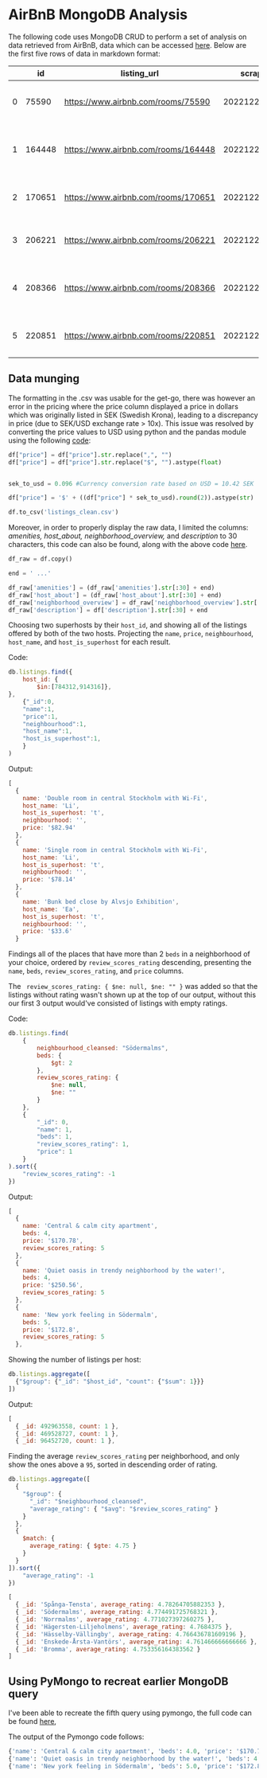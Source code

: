 # AirBnB MongoDB Analysis

The following code uses MongoDB CRUD to perform a set of analysis on data retrieved from AirBnB, data which can be accessed [here](http://data.insideairbnb.com/sweden/stockholms-l%C3%A4n/stockholm/2022-12-29/data/listings.csv.gz). Below are the first five rows of data in markdown format:

|    | id     | listing_url                         | scrape_id      | last_scraped | source          | name                                               | description                         | neighborhood_overview                | picture_url                                                                                             | host_id | host_url                                  | host_name        | host_since | host_location       | host_about                          | host_response_time | host_response_rate | host_acceptance_rate | host_is_superhost | host_thumbnail_url                                                                                         | host_picture_url                                                                                              | host_neighbourhood | host_listings_count | host_total_listings_count | host_verifications                 | host_has_profile_pic | host_identity_verified | neighbourhood                         | neighbourhood_cleansed  | neighbourhood_group_cleansed | latitude | longitude | property_type               | room_type       | accommodates | bathrooms | bathrooms_text   | bedrooms | beds | amenities                            | price               | minimum_nights    | maximum_nights | minimum_minimum_nights | maximum_minimum_nights | minimum_maximum_nights | maximum_maximum_nights | minimum_nights_avg_ntm | maximum_nights_avg_ntm | calendar_updated | has_availability | availability_30 | availability_60 | availability_90 | availability_365 | calendar_last_scraped | number_of_reviews | number_of_reviews_ltm | number_of_reviews_l30d | first_review | last_review | review_scores_rating | review_scores_accuracy | review_scores_cleanliness | review_scores_checkin | review_scores_communication | review_scores_location | review_scores_value | license | instant_bookable | calculated_host_listings_count | calculated_host_listings_count_entire_homes | calculated_host_listings_count_private_rooms | calculated_host_listings_count_shared_rooms | reviews_per_month |      |      |      |
|----|--------|-------------------------------------|----------------|--------------|-----------------|----------------------------------------------------|-------------------------------------|--------------------------------------|---------------------------------------------------------------------------------------------------------|---------|-------------------------------------------|------------------|------------|---------------------|-------------------------------------|--------------------|--------------------|----------------------|-------------------|------------------------------------------------------------------------------------------------------------|---------------------------------------------------------------------------------------------------------------|--------------------|---------------------|---------------------------|------------------------------------|----------------------|------------------------|---------------------------------------|-------------------------|------------------------------|----------|-----------|-----------------------------|-----------------|--------------|-----------|------------------|----------|------|--------------------------------------|---------------------|-------------------|----------------|------------------------|------------------------|------------------------|------------------------|------------------------|------------------------|------------------|------------------|-----------------|-----------------|-----------------|------------------|-----------------------|-------------------|-----------------------|------------------------|--------------|-------------|----------------------|------------------------|---------------------------|-----------------------|-----------------------------|------------------------|---------------------|---------|------------------|--------------------------------|---------------------------------------------|----------------------------------------------|---------------------------------------------|-------------------|------|------|------|
| 0  | 75590  | https://www.airbnb.com/rooms/75590  | 20221229235426 | 2022-12-30   | city scrape     | Amazing nature location by a lake                  | "Apartment on the top floor, ov..." | Expect a wonderful stay in bea...    | https://a0.muscache.com/pictures/7430cc80-7a4f-4642-8eca-46cfa917dd08.jpg                               | 397766  | https://www.airbnb.com/users/show/397766  | Peter            | 2011-02-18 | "Stockholm, Sweden" | Easy going and pragmatic when ...   |                    |                    | 0%                   | f                 | https://a0.muscache.com/im/users/397766/profile_pic/1372944928/original.jpg?aki_policy=profile_small       | https://a0.muscache.com/im/users/397766/profile_pic/1372944928/original.jpg?aki_policy=profile_x_medium       |                    | 1                   | 2                         | "['email', 'phone', 'work_email']" | t                    | t                      | "Nacka, Stockholm County, Sweden"     | Skarpn√§cks             |                              | 59.30117 | 18.12833  | Entire rental unit          | Entire home/apt | 3            |           | 1 bath           | 2.0      | 1.0  | "[""Shampoo""                        | ""Iron""            | ""Long term..."   | $91.1          | 30                     | 100                    | 30.0                   | 30.0                   | 100.0                  | 100.0                  | 30.0             | 100.0            |                 | t               | 28              | 58               | 88                    | 178               | 2022-12-30            | 10                     | 0            | 0           | 2013-08-02           | 2016-07-08             | 4.8                       | 5.0                   | 4.89                        | 4.89                   | 5.0                 | 4.78    | 4.78             |                                | f                                           | 1                                            | 1                                           | 0                 | 0    | 0.09 |      |
| 1  | 164448 | https://www.airbnb.com/rooms/164448 | 20221229235426 | 2022-12-30   | city scrape     | Double room in central Stockholm with Wi-Fi        | I am renting out a nice double...   |                                      | https://a0.muscache.com/pictures/1101571/13429928_original.jpg                                          | 784312  | https://www.airbnb.com/users/show/784312  | Li               | 2011-07-06 | "Stockholm, Sweden" | "I am a recently retired lady, ..." | within an hour     | 100%               | 100%                 | t                 | https://a0.muscache.com/im/users/784312/profile_pic/1314897997/original.jpg?aki_policy=profile_small       | https://a0.muscache.com/im/users/784312/profile_pic/1314897997/original.jpg?aki_policy=profile_x_medium       | S√∂dermalm         | 2                   | 2                         | "['email', 'phone']"               | t                    | t                      |                                       | S√∂dermalms             |                              | 59.31389 | 18.06087  | Private room in rental unit | Private room    | 2            |           | 1 shared bath    | 1.0      | 2.0  | "[""Dryer""                          | ""Bathtub""         | ""Smoke al..."    | $82.94         | 3                      | 300                    | 3.0                    | 3.0                    | 300.0                  | 300.0                  | 3.0              | 300.0            |                 | t               | 27              | 57               | 87                    | 177               | 2022-12-30            | 355                    | 33           | 0           | 2011-07-30           | 2022-11-27             | 4.85                      | 4.87                  | 4.81                        | 4.96                   | 4.97                | 4.83    | 4.76             |                                | t                                           | 2                                            | 0                                           | 2                 | 0    | 2.55 |      |
| 2  | 170651 | https://www.airbnb.com/rooms/170651 | 20221229235426 | 2022-12-30   | city scrape     | Petit Charm Rooftop next to heaven                 | My place is perfect for 1 pers...   |                                      | https://a0.muscache.com/pictures/74dc2c29-1f7a-49ed-8b4f-d845183740d4.jpg                               | 814021  | https://www.airbnb.com/users/show/814021  | Marie            | 2011-07-13 | "Stockholm, Sweden" | Im a happy person living with ...   | within a few hours | 100%               | 29%                  | f                 | https://a0.muscache.com/im/pictures/user/137c6966-c9a2-42a9-8b8e-dbb1e7dd0a24.jpg?aki_policy=profile_small | https://a0.muscache.com/im/pictures/user/137c6966-c9a2-42a9-8b8e-dbb1e7dd0a24.jpg?aki_policy=profile_x_medium | S√∂dermalm         | 1                   | 1                         | "['email', 'phone']"               | t                    | t                      |                                       | S√∂dermalms             |                              | 59.31702 | 18.02946  | Entire condo                | Entire home/apt | 2            |           | 1.5 baths        | 1.0      | 2.0  | "[""Shampoo""                        | ""Private hot tub"" | ..."              | $101.28        | 4                      | 30                     | 4.0                    | 4.0                    | 30.0                   | 30.0                   | 4.0              | 30.0             |                 | t               | 9               | 23               | 33                    | 248               | 2022-12-30            | 42                     | 3            | 0           | 2011-08-14           | 2022-10-02             | 4.68                      | 4.84                  | 4.55                        | 4.89                   | 4.92                | 4.84    | 4.74             |                                | f                                           | 1                                            | 1                                           | 0                 | 0    | 0.3  |      |
| 3  | 206221 | https://www.airbnb.com/rooms/206221 | 20221229235426 | 2022-12-30   | city scrape     | Doubleroom at S√∂dermalm &trendySofo               | <b>The space</b><br />The regi...   |                                      | https://a0.muscache.com/pictures/1792713/2c120093_original.jpg                                          | 1022374 | https://www.airbnb.com/users/show/1022374 | Elisabeth        | 2011-08-26 | Sweden              | I'm a positive person who love...   | a few days or more | 0%                 | 0%                   | f                 | https://a0.muscache.com/im/users/1022374/profile_pic/1344590239/original.jpg?aki_policy=profile_small      | https://a0.muscache.com/im/users/1022374/profile_pic/1344590239/original.jpg?aki_policy=profile_x_medium      |                    | 1                   | 2                         | "['email', 'phone']"               | t                    | f                      |                                       | S√∂dermalms             |                              | 59.31074 | 18.08128  | Shared room in rental unit  | Shared room     | 2            |           | 1 shared bath    | 1.0      | 2.0  | "[""Shampoo""                        | ""Iron""            | ""Hangers""       | ..."           | $64.22                 | 3                      | 14                     | 3.0                    | 3.0                    | 14.0                   | 14.0             | 3.0              | 14.0            |                 | t               | 28               | 58                    | 88                | 360                   | 2022-12-30             | 79           | 0           | 0                    | 2011-11-30             | 2019-12-08                | 4.92                  | 4.83                        | 4.83                   | 4.94                | 4.9     | 4.94             | 4.83                           |                                             | f                                            | 1                                           | 0                 | 0    | 1    | 0.59 |
| 4  | 208366 | https://www.airbnb.com/rooms/208366 | 20221229235426 | 2022-12-30   | city scrape     | Central apt. in Sofo .Perfect 4 Families & Kids    | <b>The space</b><br />LOCATION...   |                                      | https://a0.muscache.com/pictures/5648534/0238ff82_original.jpg                                          | 993889  | https://www.airbnb.com/users/show/993889  | Bartholomew Lion | 2011-08-19 | "Stockholm, Sweden" | "Stockholm, Sweden. Non smoking..." | within an hour     | 100%               | 17%                  | f                 | https://a0.muscache.com/im/pictures/user/d09de775-8991-48db-b3c6-e5f0f58674f5.jpg?aki_policy=profile_small | https://a0.muscache.com/im/pictures/user/d09de775-8991-48db-b3c6-e5f0f58674f5.jpg?aki_policy=profile_x_medium |                    | 1                   | 1                         | "['email', 'phone']"               | t                    | t                      |                                       | S√∂dermalms             |                              | 59.30903 | 18.08032  | Entire condo                | Entire home/apt | 6            |           | 1 bath           | 1.0      | 4.0  | "[""Children\u2019s books and to..." | $79.58              | 3                 | 1125           | 3.0                    | 3.0                    | 1125.0                 | 1125.0                 | 3.0                    | 1125.0                 |                  | t                | 0               | 2               | 2               | 4                | 2022-12-30            | 41                | 0                     | 0                      | 2012-06-05   | 2021-12-20  | 4.69                 | 4.57                   | 4.43                      | 4.95                  | 4.92                        | 4.7                    | 4.49                |         | f                | 1                              | 1                                           | 0                                            | 0                                           | 0.32              |      |      |      |
| 5  | 220851 | https://www.airbnb.com/rooms/220851 | 20221229235426 | 2022-12-30   | city scrape     | One room in appartement                            | Welcome!<br /><br /><b>The spa...   | Many restaurangs wery close an...    | https://a0.muscache.com/pictures/2085606/7a706118_original.jpg                                          | 412283  | https://www.airbnb.com/users/show/412283  | Fredric          | 2011-02-27 | "Stockholm, Sweden" | I am into arts yoga meditation...   | a few days or more | 33%                | 52%                  | f                 | https://a0.muscache.com/im/pictures/user/e0c057ab-8506-4226-8ed6-109de8c6fc4e.jpg?aki_policy=profile_small | https://a0.muscache.com/im/pictures/user/e0c057ab-8506-4226-8ed6-109de8c6fc4e.jpg?aki_policy=profile_x_medium | Kungsholmen        | 2                   | 4                         | "['email', 'phone']"               | t                    | t                      | "Stockholm, Stockholm County, Sweden" | Kungsholmens            |                              | 59.33351 | 18.03693  | Private room in rental unit | Private room    | 1            |           | 1 shared bath    | 1.0      | 1.0  | "[""BBQ grill""                      | ""Bathtub""         | ""Oven..."        | $43.2          | 3                      | 20                     | 3.0                    | 3.0                    | 20.0                   | 20.0                   | 3.0              | 20.0             |                 | t               | 0               | 0                | 0                     | 243               | 2022-12-30            | 59                     | 8            | 0           | 2011-09-29           | 2022-10-12             | 4.7                       | 4.71                  | 4.66                        | 4.91                   | 4.88                | 4.83    | 4.71             |                                | f                                           | 1                                            | 0                                           | 1                 | 0    | 0.43 |      |

## Data munging

The formatting in the .csv was usable for the get-go, there was however an error in the pricing where the price column displayed a price in dollars which was originally listed in SEK (Swedish Krona), leading to a discrepancy in price (due to SEK/USD exchange rate > 10x). This issue was resolved by converting the price values to USD using python and the pandas module using the following [code](/munge.py):

```python
df["price"] = df["price"].str.replace(",", "")
df["price"] = df["price"].str.replace("$", "").astype(float)


sek_to_usd = 0.096 #Currency conversion rate based on USD = 10.42 SEK

df["price"] = '$' + ((df["price"] * sek_to_usd).round(2)).astype(str)

df.to_csv('listings_clean.csv')
```


Moreover, in order to properly display the raw data, I limited the columns: *amenities, host_about, neighborhood_overview,* and *description* to 30 characters, this code can also be found, along with the above code [here](/munge.py).

```python
df_raw = df.copy()

end = ' ...'

df_raw['amenities'] = (df_raw['amenities'].str[:30] + end)
df_raw['host_about'] = (df_raw['host_about'].str[:30] + end)
df_raw['neighborhood_overview'] = df_raw['neighborhood_overview'].str[:30] + end
df_raw['description'] = df['description'].str[:30] + end
```

Choosing two superhosts by their `host_id`, and showing all of the listings offered by both of the two hosts. Projecting the `name`, `price`, `neighbourhood`, `host_name`, and `host_is_superhost` for each result.

Code:
```js
db.listings.find({
    host_id: {
        $in:[784312,914316]},
},
    {"_id":0,
    "name":1,
    "price":1,
    "neighbourhood":1,
    "host_name":1,
    "host_is_superhost":1,
    }
)
```
Output:
```js
[
  {
    name: 'Double room in central Stockholm with Wi-Fi',
    host_name: 'Li',
    host_is_superhost: 't',
    neighbourhood: '',
    price: '$82.94'
  },
  {
    name: 'Single room in central Stockholm with Wi-Fi',
    host_name: 'Li',
    host_is_superhost: 't',
    neighbourhood: '',
    price: '$78.14'
  },
  {
    name: 'Bunk bed close by Alvsjo Exhibition',
    host_name: 'Ea',
    host_is_superhost: 't',
    neighbourhood: '',
    price: '$33.6'
  }
```

Findings all of the places that have more than 2 `beds` in a neighborhood of your choice, ordered by `review_scores_rating` descending, presenting the `name`, `beds`, `review_scores_rating`, and `price` columns.

The ``` review_scores_rating: { $ne: null, $ne: "" }``` was added so that the listings without rating wasn't shown up at the top of our output, without this our first 3 output would've consisted of listings with empty ratings.

Code:

```js
db.listings.find(
    {
        neighbourhood_cleansed: "Södermalms",
        beds: {
            $gt: 2
        },
        review_scores_rating: {
            $ne: null,
            $ne: ""
        }
    },
    {
        "_id": 0,
        "name": 1,
        "beds": 1,
        "review_scores_rating": 1,
        "price": 1
    }
).sort({
    "review_scores_rating": -1
})
```

Output:
```js
[
  {
    name: 'Central & calm city apartment',
    beds: 4,
    price: '$170.78',
    review_scores_rating: 5
  },
  {
    name: 'Quiet oasis in trendy neighborhood by the water!',
    beds: 4,
    price: '$250.56',
    review_scores_rating: 5
  },
  {
    name: 'New york feeling in Södermalm',
    beds: 5,
    price: '$172.8',
    review_scores_rating: 5
  },

```

Showing the number of listings per host:

```js
db.listings.aggregate([
  {"$group": {"_id": "$host_id", "count": {"$sum": 1}}}
])
```

Output:
```js
[
  { _id: 492963558, count: 1 },
  { _id: 469528727, count: 1 },
  { _id: 96452720, count: 1 },
```

Finding the average `review_scores_rating` per neighborhood, and only show the ones above a `95`, sorted in descending order of rating.

```js
db.listings.aggregate([
  {
    "$group": {
      "_id": "$neighbourhood_cleansed",
      "average_rating": { "$avg": "$review_scores_rating" }
    }
  },
  {
    $match: {
      average_rating: { $gte: 4.75 }
    }
  }
]).sort({
    "average_rating": -1
})
```

```js
[
  { _id: 'Spånga-Tensta', average_rating: 4.78264705882353 },
  { _id: 'Södermalms', average_rating: 4.774491725768321 },
  { _id: 'Norrmalms', average_rating: 4.771027397260275 },
  { _id: 'Hägersten-Liljeholmens', average_rating: 4.7684375 },
  { _id: 'Hässelby-Vällingby', average_rating: 4.766436781609196 },
  { _id: 'Enskede-Årsta-Vantörs', average_rating: 4.761466666666666 },
  { _id: 'Bromma', average_rating: 4.753356164383562 }
]
```

## Using PyMongo to recreat earlier MongoDB query

I've been able to recreate the fifth query using pymongo, the full code can be found [here](/python_mongo.py),

The output of the Pymongo code follows:

```python
{'name': 'Central & calm city apartment', 'beds': 4.0, 'price': '$170.78', 'review_scores_rating': 5.0}
{'name': 'Quiet oasis in trendy neighborhood by the water!', 'beds': 4.0, 'price': '$250.56', 'review_scores_rating': 5.0}
{'name': 'New york feeling in Södermalm', 'beds': 5.0, 'price': '$172.8', 'review_scores_rating': 5.0}
```